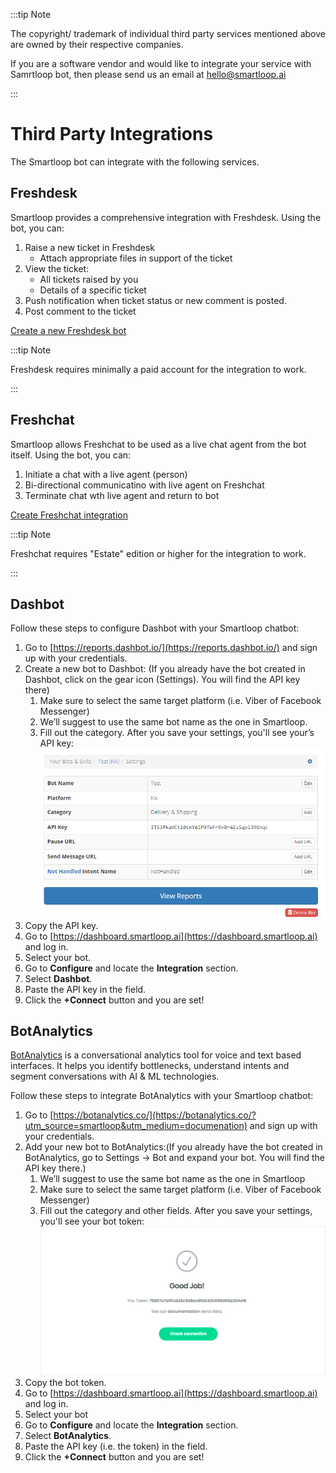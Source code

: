 :::tip Note

The copyright/ trademark of individual third party services mentioned above are owned by their respective companies.

If you are a software vendor and would like to integrate your service with Samrtloop bot, then please send us an email at [hello@smartloop.ai](hello@smartloop.ai)

:::

# Third Party Integrations
The Smartloop bot can integrate with the following services. 

## Freshdesk

Smartloop provides a comprehensive integration with Freshdesk. Using the bot, you can: 
1. Raise a new ticket in Freshdesk
    * Attach appropriate files in support of the ticket
2. View the ticket:
    * All tickets raised by you
    * Details of a specific ticket 
3. Push notification when ticket status or new comment is posted.
4. Post comment to the ticket

[Create a new Freshdesk bot](./freshdesk-integration.md)

:::tip Note

Freshdesk requires minimally a paid account for the integration to work.

:::

## Freshchat

Smartloop allows Freshchat to be used as a live chat agent from the bot itself. Using the bot, you can: 
1. Initiate a chat with a live agent (person)
2. Bi-directional communicatino with live agent on Freshchat
3. Terminate chat wth live agent and return to bot

[Create Freshchat integration](./freshchat-integration.md)

:::tip Note

Freshchat requires "Estate" edition or higher for the integration to work.

:::


## Dashbot
Follow these steps to configure Dashbot with your Smartloop chatbot:

1. Go to [https://reports.dashbot.io/](https://reports.dashbot.io/) and sign up with your credentials. 
2. Create a new bot to Dashbot: (If you already have the bot created in Dashbot, click on the gear icon (Settings). You will find the API key there)
   1. Make sure to select the same target platform (i.e. Viber of Facebook Messenger)   
   2. We’ll suggest to use the same bot name as the one in Smartloop.  
   3. Fill out the category. After you save your settings, you'll see your’s API key:
    ![alt text](./Monitor-Dashbot.png "Dashboard API Key")   
3. Copy the API key. 
4. Go to [https://dashboard.smartloop.ai](https://dashboard.smartloop.ai) and log in. 
5. Select your bot. 
6. Go to  **Configure** and locate the **Integration** section.  
7. Select **Dashbot**.  
8. Paste the API key in the field. 
9. Click the **+Connect** button and you are set!

## BotAnalytics

[BotAnalytics](https://botanalytics.co/?utm_source=smartloop&utm_medium=documenation) is a conversational analytics tool for voice and text based interfaces. It helps you identify bottlenecks, understand intents and segment conversations with AI & ML technologies.

Follow these steps to integrate BotAnalytics with your Smartloop chatbot:

1. Go to [https://botanalytics.co/](https://botanalytics.co/?utm_source=smartloop&utm_medium=documenation) and sign up with your credentials. 
2. Add your new bot to BotAnalytics:(If you already have the bot created in BotAnalytics, go to Settings → Bot and expand your bot. You will find the API key there.) 
   1. We’ll suggest to use the same bot name as the one in Smartloop   
   2. Make sure to select the same target platform (i.e. Viber of Facebook Messenger)   
   3. Fill out the category and other fields. After you save your settings, you'll see your bot token:
   ![alt text](./Monitor-Botanalytics.png "Botanalytics Token")   
3. Copy the bot token. 
4. Go to [https://dashboard.smartloop.ai](https://dashboard.smartloop.ai) and log in.
5. Select your bot 
6. Go to **Configure** and locate the **Integration** section.  
7. Select **BotAnalytics**.  
8. Paste the API key (i.e. the token) in the field. 
9. Click the **+Connect** button and you are set! 

